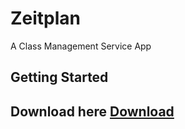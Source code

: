 # Zeitplan

A Class Management Service App

## Getting Started

## Download here  <a href="https://play.google.com/store/apps/details?id=com.myapplication.Zeitplan">Download</a> 
